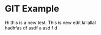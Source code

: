 # GIT Example
Hi this is a new test. This is new edit
lallallal \
 hadhfas df 
 asdf 
 a
 asd
 f d
 